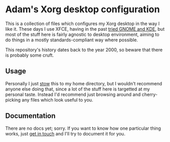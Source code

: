 # Adam's Xorg desktop configuration

This is a collection of files which configures my Xorg desktop in the
way I like it.  These days I use XFCE, having in the past
[tried GNOME and KDE](http://blog.adamspiers.org/2011/11/29/linux-desktop-community-outraged-by-latest-torvalds-comments/),
but most of the stuff here is fairly agnostic to desktop environment,
aiming to do things in a mostly standards-compliant way where
possible.

This repository's history dates back to the year 2000, so beware that
there is probably some cruft.

## Usage

Personally I just [stow](https://www.gnu.org/software/stow/) this to
my home directory, but I wouldn't recommend anyone else doing that,
since a lot of the stuff here is targetted at my personal taste.
Instead I'd recommend just browsing around and cherry-picking any
files which look useful to you.

## Documentation

There are no docs yet; sorry.  If you want to know how one particular
thing works, just [get in touch](mailto:desktop-config@adamspiers.org)
and I'll try to document it for you.
